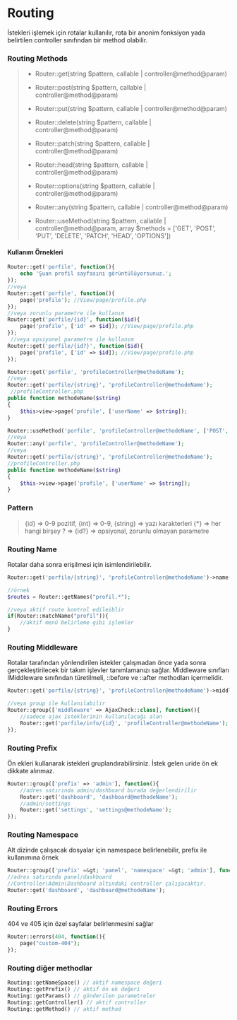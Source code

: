 
# Routing
İstekleri işlemek için rotalar kullanılır, rota bir anonim fonksiyon yada belirtilen controller sınıfından bir method olabilir.
### Routing Methods

>
> - Router::get(string $pattern, callable | controller@method@param)
>   
> - Router::post(string $pattern, callable | controller@method@param)
>   
> - Router::put(string $pattern, callable | controller@method@param)
>   
> - Router::delete(string $pattern, callable | controller@method@param)
>   
> - Router::patch(string $pattern, callable | controller@method@param)
>   
> - Router::head(string $pattern, callable | controller@method@param)
>   
> - Router::options(string $pattern, callable | controller@method@param)
>   
> - Router::any(string $pattern, callable | controller@method@param)
>   
> - Router::useMethod(string $pattern, callable | controller@method@param, array $methods = ['GET', 'POST', 'PUT',
>             'DELETE', 'PATCH', 'HEAD', 'OPTIONS'])
>



#### Kullanım Örnekleri

```php
Router::get('porfile', function(){
    echo 'Şuan profil sayfasını görüntülüyorsunuz.';
});
//veya
Router::get('porfile', function(){
    page('profile'); //View/page/profile.php
});
//veya zorunlu parametre ile kullanım
Router::get('porfile/{id}', function($id){
    page('profile', ['id' => $id]); //View/page/profile.php
});
 //veya opsiyonel parametre ile kullanım
Router::get('porfile/{id?}', function($id){
    page('profile', ['id' => $id]); //View/page/profile.php
});
```
```php
Router::get('porfile', 'profileController@methodeName');
//veya
Router::get('porfile/{string}', 'profileController@methodeName');
 //profileController.php
public function methodeName($string)
{
    $this>view->page('profile', ['userName' => $string]);
}
```
```php
Router::useMethod('porfile', 'profileController@methodeName', ['POST', 'GET']);
//veya
Router::any('porfile', 'profileController@methodeName');
//veya
Router::get('porfile/{string}', 'profileController@methodeName');
//profileController.php
public function methodeName($string)
{
    $this->view->page('profile', ['userName' => $string]);
}
```
### Pattern
>  {id} => 0-9 pozitif,
>    {int} => 0-9,
>    {string} => yazı karakterleri
>    {*} => her hangi birşey
>    ? => {id?} => opsiyonal, zorunlu olmayan parametre



### Routing Name

Rotalar daha sonra erişilmesi için isimlendirilebilir.

```php
Router::get('porfile/{string}', 'profileController@methodeName')->name('profile');

//örnek
$routes = Router::getNames("profil.*");

//veya aktif route kontrol edileiblir
if(Router::matchName("profil")){
    //aktif menü belirleme gibi işlemler
}
```



### Routing Middleware

Rotalar tarafından yönlendirilen istekler çalışmadan önce yada sonra gerçekleştirilecek bir takım işlevler tanımlamanızı sağlar. Middleware sınıfları IMiddleware sınıfından türetilmeli, ::before ve ::after methodları içermelidir.

```php
Router::get('porfile/{string}', 'profileController@methodeName')->middleware([AjaxCheck::class]);

//veya group ile kullanılabilir
Router::group(['middleware' => AjaxCheck::class], function(){
    //sadece ajax isteklerinin kullanılacağı alan
    Router::get('porfile/info/{id}', 'profileController@methodeName');
});
```



### Routing Prefix

Ön ekleri kullanarak istekleri gruplandırabilirsiniz. İstek gelen uride ön ek dikkate alınmaz.

```php
Router::group(['prefix' => 'admin'], function(){
    //adres satırında admin/dashboard burada değerlendirilir
    Router::get('dashboard', 'dashboard@methodeName');
    //admin/settings
    Router::get('settings', 'settings@methodeName');
});
```



### Routing Namespace

Alt dizinde çalışacak dosyalar için namespace belirlenebilir, prefix ile kullanımına örnek

```php
Router::group(['prefix' =&gt; 'panel', 'namespace' =&gt; 'admin'], function(){
//adres satırında panel/dashboard
//Controller\Admin\Dashboard altındaki controller çalışacaktır.
Router::get('dashboard', 'dashboard@methodeName');
```



### Routing Errors

404 ve 405 için özel sayfalar belirlenmesini sağlar

```php
Router::errors(404, function(){
    page("custom-404");
});
```



### Routing diğer methodlar

```php
Routing::getNameSpace() // aktif namespace değeri
Routing::getPrefix() // aktif ön ek değeri
Routing::getParams() // gönderilen parametreler
Routing::getController() // aktif controller
Routing::getMethod() // aktif method
```


